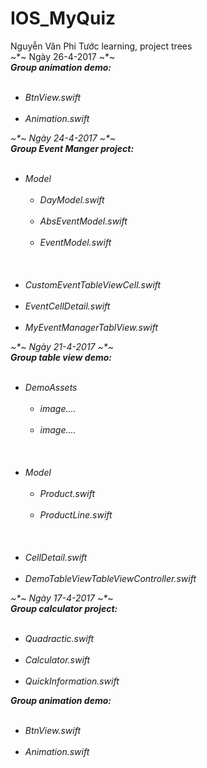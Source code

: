 # IOS_MyQuiz
Nguyễn Văn Phi Tước learning, project trees <br>
~*~ Ngày 26-4-2017 ~*~ <br>
<i> <b> Group animation demo: </b><i> 
<ul> 
  <li>BtnView.swift</li>
  <li>Animation.swift</li>
 </ul>
~*~ Ngày 24-4-2017 ~*~ <br>
<i> <b>Group Event Manger project: </b></i> 
<ul> 
  <li>Model
    <ul> 
      <li>DayModel.swift</li>
      <li>AbsEventModel.swift</li>
      <li>EventModel.swift</li>
    </ul>
  </li><br>
  <li>CustomEventTableViewCell.swift</li>
  <li>EventCellDetail.swift</li>
  <li>MyEventManagerTablView.swift</li>
</ul>
~*~ Ngày 21-4-2017 ~*~ <br>
<i> <b> Group table view demo: </b></i> 
<ul> 
  <li>DemoAssets
    <ul> 
      <li>image....</li>
      <li>image....</li>
    </ul>
  </li><br>
  <li>Model
    <ul>
      <li>Product.swift</li>
      <li>ProductLine.swift</li>
    </ul>
  </li><br>
  <li>CellDetail.swift</li>
  <li>DemoTableViewTableViewController.swift</li>
</ul>
~*~ Ngày 17-4-2017 ~*~ <br>
<i><b>Group calculator project: </b></i>
<ul> 
  <li>Quadractic.swift</li>
  <li>Calculator.swift</li>
  <li>QuickInformation.swift</li>
</ul>
<i> <b> Group animation demo: </b><i> 
<ul> 
  <li>BtnView.swift</li>
  <li>Animation.swift</li>
 </ul>
